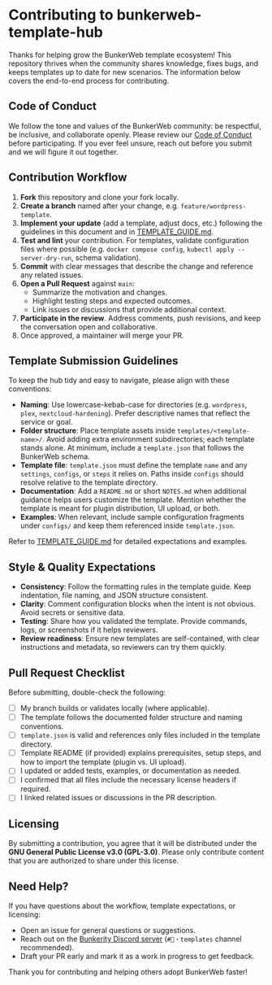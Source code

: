 # Contributing to bunkerweb-template-hub

Thanks for helping grow the BunkerWeb template ecosystem! This repository thrives when the community shares knowledge, fixes bugs, and keeps templates up to date for new scenarios. The information below covers the end-to-end process for contributing.

## Code of Conduct

We follow the tone and values of the BunkerWeb community: be respectful, be inclusive, and collaborate openly. Please review our [Code of Conduct](CODE_OF_CONDUCT.md) before participating. If you ever feel unsure, reach out before you submit and we will figure it out together.

## Contribution Workflow

1. **Fork** this repository and clone your fork locally.
2. **Create a branch** named after your change, e.g. `feature/wordpress-template`.
3. **Implement your update** (add a template, adjust docs, etc.) following the guidelines in this document and in [TEMPLATE_GUIDE.md](TEMPLATE_GUIDE.md).
4. **Test and lint** your contribution. For templates, validate configuration files where possible (e.g. `docker compose config`, `kubectl apply --server-dry-run`, schema validation).
5. **Commit** with clear messages that describe the change and reference any related issues.
6. **Open a Pull Request** against `main`:
   - Summarize the motivation and changes.
   - Highlight testing steps and expected outcomes.
   - Link issues or discussions that provide additional context.
7. **Participate in the review**. Address comments, push revisions, and keep the conversation open and collaborative.
8. Once approved, a maintainer will merge your PR.

## Template Submission Guidelines

To keep the hub tidy and easy to navigate, please align with these conventions:

- **Naming**: Use lowercase-kebab-case for directories (e.g. `wordpress`, `plex`, `nextcloud-hardening`). Prefer descriptive names that reflect the service or goal.
- **Folder structure**: Place template assets inside `templates/<template-name>/`. Avoid adding extra environment subdirectories; each template stands alone. At minimum, include a `template.json` that follows the BunkerWeb schema.
- **Template file**: `template.json` must define the template `name` and any `settings`, `configs`, or `steps` it relies on. Paths inside `configs` should resolve relative to the template directory.
- **Documentation**: Add a `README.md` or short `NOTES.md` when additional guidance helps users customize the template. Mention whether the template is meant for plugin distribution, UI upload, or both.
- **Examples**: When relevant, include sample configuration fragments under `configs/` and keep them referenced inside `template.json`.

Refer to [TEMPLATE_GUIDE.md](TEMPLATE_GUIDE.md) for detailed expectations and examples.

## Style & Quality Expectations

- **Consistency**: Follow the formatting rules in the template guide. Keep indentation, file naming, and JSON structure consistent.
- **Clarity**: Comment configuration blocks when the intent is not obvious. Avoid secrets or sensitive data.
- **Testing**: Share how you validated the template. Provide commands, logs, or screenshots if it helps reviewers.
- **Review readiness**: Ensure new templates are self-contained, with clear instructions and metadata, so reviewers can try them quickly.

## Pull Request Checklist

Before submitting, double-check the following:

- [ ] My branch builds or validates locally (where applicable).
- [ ] The template follows the documented folder structure and naming conventions.
- [ ] `template.json` is valid and references only files included in the template directory.
- [ ] Template README (if provided) explains prerequisites, setup steps, and how to import the template (plugin vs. UI upload).
- [ ] I updated or added tests, examples, or documentation as needed.
- [ ] I confirmed that all files include the necessary license headers if required.
- [ ] I linked related issues or discussions in the PR description.

## Licensing

By submitting a contribution, you agree that it will be distributed under the **GNU General Public License v3.0 (GPL-3.0)**. Please only contribute content that you are authorized to share under this license.

## Need Help?

If you have questions about the workflow, template expectations, or licensing:

- Open an issue for general questions or suggestions.
- Reach out on the [Bunkerity Discord server](https://discord.gg/YEdMKqztMZ) (`#🧩・templates` channel recommended).
- Draft your PR early and mark it as a work in progress to get feedback.

Thank you for contributing and helping others adopt BunkerWeb faster!

